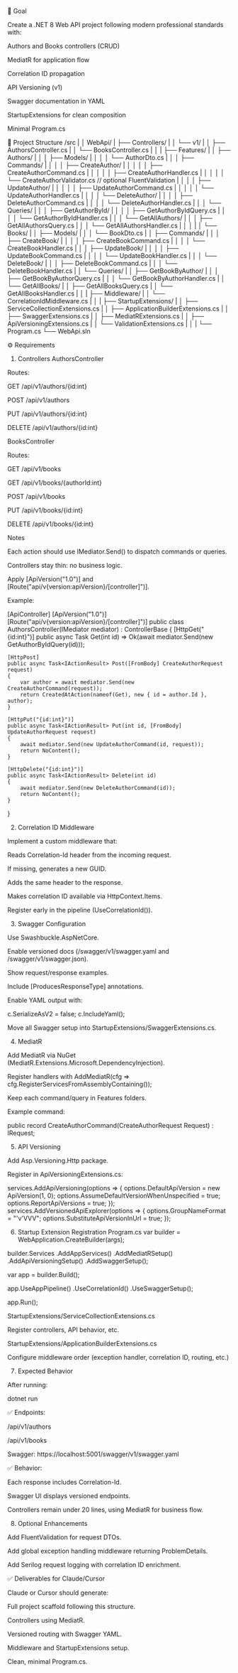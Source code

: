 🎯 Goal

Create a .NET 8 Web API project following modern professional standards with:

Authors and Books controllers (CRUD)

MediatR for application flow

Correlation ID propagation

API Versioning (v1)

Swagger documentation in YAML

StartupExtensions for clean composition

Minimal Program.cs

🧱 Project Structure
/src
| │ WebApi/
| ├── Controllers/
| │   └── v1/
| │       ├── AuthorsController.cs
| │       └── BooksController.cs
| │
| ├── Features/
| │   ├── Authors/
| │   │   ├── Models/
| │   │   │   └── AuthorDto.cs
| │   │   ├── Commands/
| │   │   │   ├── CreateAuthor/
| │   │   │   │   ├── CreateAuthorCommand.cs
| │   │   │   │   ├── CreateAuthorHandler.cs
| │   │   │   │   └── CreateAuthorValidator.cs   // optional FluentValidation
| │   │   │   ├── UpdateAuthor/
| │   │   │   │   ├── UpdateAuthorCommand.cs
| │   │   │   │   └── UpdateAuthorHandler.cs
| │   │   │   └── DeleteAuthor/
| │   │   │       ├── DeleteAuthorCommand.cs
| │   │   │       └── DeleteAuthorHandler.cs
| │   │   └── Queries/
| │   │       ├── GetAuthorById/
| │   │       │   ├── GetAuthorByIdQuery.cs
| │   │       │   └── GetAuthorByIdHandler.cs
| │   │       └── GetAllAuthors/
| │   │           ├── GetAllAuthorsQuery.cs
| │   │           └── GetAllAuthorsHandler.cs
| │   │
| │   └── Books/
| │       ├── Models/
| │       │   └── BookDto.cs
| │       ├── Commands/
| │       │   ├── CreateBook/
| │       │   │   ├── CreateBookCommand.cs
| │       │   │   └── CreateBookHandler.cs
| │       │   ├── UpdateBook/
| │       │   │   ├── UpdateBookCommand.cs
| │       │   │   └── UpdateBookHandler.cs
| │       │   └── DeleteBook/
| │       │       ├── DeleteBookCommand.cs
| │       │       └── DeleteBookHandler.cs
| │       └── Queries/
| │           ├── GetBookByAuthor/
| │           │   ├── GetBookByAuthorQuery.cs
| │           │   └── GetBookByAuthorHandler.cs
| │           └── GetAllBooks/
| │               ├── GetAllBooksQuery.cs
| │               └── GetAllBooksHandler.cs
| │
| ├── Middleware/
| │   └── CorrelationIdMiddleware.cs
| │
| ├── StartupExtensions/
| │   ├── ServiceCollectionExtensions.cs
| │   ├── ApplicationBuilderExtensions.cs
| │   ├── SwaggerExtensions.cs
| │   ├── MediatRExtensions.cs
| │   ├── ApiVersioningExtensions.cs
| │   └── ValidationExtensions.cs
| │
| └── Program.cs
└── WebApi.sln

⚙️ Requirements

1. Controllers
   AuthorsController

Routes:

GET /api/v1/authors/{id:int}

POST /api/v1/authors

PUT /api/v1/authors/{id:int}

DELETE /api/v1/authors/{id:int}

BooksController

Routes:

GET /api/v1/books

GET /api/v1/books/{authorId:int}

POST /api/v1/books

PUT /api/v1/books/{id:int}

DELETE /api/v1/books/{id:int}

Notes

Each action should use IMediator.Send() to dispatch commands or queries.

Controllers stay thin: no business logic.

Apply [ApiVersion("1.0")] and [Route("api/v{version:apiVersion}/[controller]")].

Example:

[ApiController]
[ApiVersion("1.0")]
[Route("api/v{version:apiVersion}/[controller]")]
public class AuthorsController(IMediator mediator) : ControllerBase
{
[HttpGet("{id:int}")]
public async Task<IActionResult> Get(int id) =>
Ok(await mediator.Send(new GetAuthorByIdQuery(id)));

    [HttpPost]
    public async Task<IActionResult> Post([FromBody] CreateAuthorRequest request)
    {
        var author = await mediator.Send(new CreateAuthorCommand(request));
        return CreatedAtAction(nameof(Get), new { id = author.Id }, author);
    }

    [HttpPut("{id:int}")]
    public async Task<IActionResult> Put(int id, [FromBody] UpdateAuthorRequest request)
    {
        await mediator.Send(new UpdateAuthorCommand(id, request));
        return NoContent();
    }

    [HttpDelete("{id:int}")]
    public async Task<IActionResult> Delete(int id)
    {
        await mediator.Send(new DeleteAuthorCommand(id));
        return NoContent();
    }

}

2. Correlation ID Middleware

Implement a custom middleware that:

Reads Correlation-Id header from the incoming request.

If missing, generates a new GUID.

Adds the same header to the response.

Makes correlation ID available via HttpContext.Items.

Register early in the pipeline (UseCorrelationId()).

3. Swagger Configuration

Use Swashbuckle.AspNetCore.

Enable versioned docs (/swagger/v1/swagger.yaml and /swagger/v1/swagger.json).

Show request/response examples.

Include [ProducesResponseType] annotations.

Enable YAML output with:

c.SerializeAsV2 = false;
c.IncludeYaml();

Move all Swagger setup into StartupExtensions/SwaggerExtensions.cs.

4. MediatR

Add MediatR via NuGet (MediatR.Extensions.Microsoft.DependencyInjection).

Register handlers with AddMediatR(cfg => cfg.RegisterServicesFromAssemblyContaining<Program>());

Keep each command/query in Features folders.

Example command:

public record CreateAuthorCommand(CreateAuthorRequest Request) : IRequest<Author>;

5. API Versioning

Add Asp.Versioning.Http package.

Register in ApiVersioningExtensions.cs:

services.AddApiVersioning(options =>
{
options.DefaultApiVersion = new ApiVersion(1, 0);
options.AssumeDefaultVersionWhenUnspecified = true;
options.ReportApiVersions = true;
});
services.AddVersionedApiExplorer(options =>
{
options.GroupNameFormat = "'v'VVV";
options.SubstituteApiVersionInUrl = true;
});

6. Startup Extension Registration
   Program.cs
   var builder = WebApplication.CreateBuilder(args);

builder.Services
.AddAppServices()
.AddMediatRSetup()
.AddApiVersioningSetup()
.AddSwaggerSetup();

var app = builder.Build();

app.UseAppPipeline()
.UseCorrelationId()
.UseSwaggerSetup();

app.Run();

StartupExtensions/ServiceCollectionExtensions.cs

Register controllers, API behavior, etc.

StartupExtensions/ApplicationBuilderExtensions.cs

Configure middleware order (exception handler, correlation ID, routing, etc.)

7. Expected Behavior

After running:

dotnet run

✅ Endpoints:

/api/v1/authors

/api/v1/books

Swagger: https://localhost:5001/swagger/v1/swagger.yaml

✅ Behavior:

Each response includes Correlation-Id.

Swagger UI displays versioned endpoints.

Controllers remain under 20 lines, using MediatR for business flow.

8. Optional Enhancements

Add FluentValidation for request DTOs.

Add global exception handling middleware returning ProblemDetails.

Add Serilog request logging with correlation ID enrichment.

✅ Deliverables for Claude/Cursor

Claude or Cursor should generate:

Full project scaffold following this structure.

Controllers using MediatR.

Versioned routing with Swagger YAML.

Middleware and StartupExtensions setup.

Clean, minimal Program.cs.
